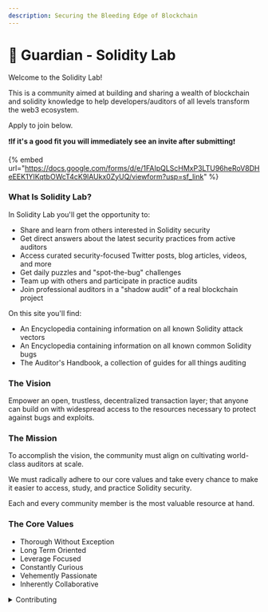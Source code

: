 ```yaml
---
description: Securing the Bleeding Edge of Blockchain
---
```


# 🧪 Guardian - Solidity Lab

Welcome to the Solidity Lab!

This is a community aimed at building and sharing a wealth of blockchain and solidity knowledge to help developers/auditors of all levels transform the web3 ecosystem.

Apply to join below.

:exclamation:**If it's a good fit you will immediately see an invite after submitting**:exclamation:

{% embed url="https://docs.google.com/forms/d/e/1FAIpQLScHMxP3LTU96heRoV8DHeEEK1YIKqtbOWcT4cK9lAUkx0ZyUQ/viewform?usp=sf_link" %}





### What Is Solidity Lab?

In Solidity Lab you'll get the opportunity to:

* Share and learn from others interested in Solidity security
* Get direct answers about the latest security practices from active auditors
* Access curated security-focused Twitter posts, blog articles, videos, and more
* Get daily puzzles and "spot-the-bug" challenges
* Team up with others and participate in practice audits
* Join professional auditors in a "shadow audit" of a real blockchain project

On this site you'll find:

* An Encyclopedia containing information on all known Solidity attack vectors
* An Encyclopedia containing information on all known common Solidity bugs
* The Auditor's Handbook, a collection of guides for all things auditing



### The Vision

Empower an open, trustless, decentralized transaction layer; that anyone can build on with widespread access to the resources necessary to protect against bugs and exploits.



### The Mission

To accomplish the vision, the community must align on cultivating world-class auditors at scale.

We must radically adhere to our core values and take every chance to make it easier to access, study, and practice Solidity security.

Each and every community member is the most valuable resource at hand.



### The Core Values

* Thorough Without Exception
* Long Term Oriented
* Leverage Focused
* Constantly Curious
* Vehemently Passionate
* Inherently Collaborative



<details>

<summary>Contributing</summary>

The Vision and Mission can only be achieved through fervent collaboration. Every member of Solidity Lab is encouraged to give back and contribute whatever they can to enrich the experience for others.

You'll find that by giving more, your own experience is enhanced.

Contribute to this knowledge base by opening a pull request on [Github](https://github.com/GuardianAudits/SolidityLab). Upon review, your change request will be merged and you will receive the `Contributor` role.

</details>
